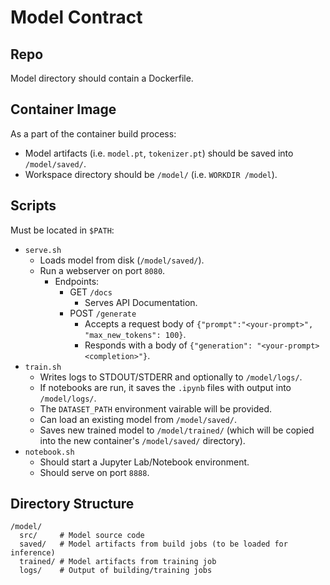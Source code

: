 # Model Contract

## Repo

Model directory should contain a Dockerfile.

## Container Image

As a part of the container build process:

- Model artifacts (i.e. `model.pt`, `tokenizer.pt`) should be saved into `/model/saved/`.
- Workspace directory should be `/model/` (i.e. `WORKDIR /model`).

## Scripts

Must be located in `$PATH`:

- `serve.sh`
    * Loads model from disk (`/model/saved/`).
    * Run a webserver on port `8080`.
        * Endpoints:
            * GET `/docs`
                * Serves API Documentation.
            * POST `/generate`
                * Accepts a request body of `{"prompt":"<your-prompt>", "max_new_tokens": 100}`.
                * Responds with a body of `{"generation": "<your-prompt><completion>"}`.
- `train.sh`
    * Writes logs to STDOUT/STDERR and optionally to `/model/logs/`.
    * If notebooks are run, it saves the `.ipynb` files with output into `/model/logs/`.
    * The `DATASET_PATH` environment vairable will be provided.
    * Can load an existing model from `/model/saved/`.
    * Saves new trained model to `/model/trained/` (which will be copied into the new container's `/model/saved/` directory).
- `notebook.sh`
    * Should start a Jupyter Lab/Notebook environment.
    * Should serve on port `8888`.

## Directory Structure

```
/model/
  src/     # Model source code
  saved/   # Model artifacts from build jobs (to be loaded for inference)
  trained/ # Model artifacts from training job
  logs/    # Output of building/training jobs
```


